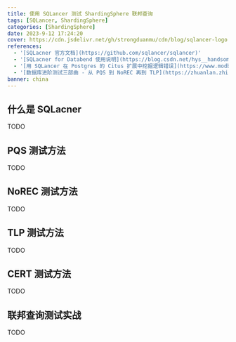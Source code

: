 ```yaml
---
title: 使用 SQLancer 测试 ShardingSphere 联邦查询
tags: [SQLancer, ShardingSphere]
categories: [ShardingSphere]
date: 2023-9-12 17:24:20
cover: https://cdn.jsdelivr.net/gh/strongduanmu/cdn/blog/sqlancer-logo.png
references:
  - '[SQLacner 官方文档](https://github.com/sqlancer/sqlancer)'
  - '[SQLacner for Databend 使用说明](https://blog.csdn.net/hys__handsome/article/details/127141285)'
  - '[用 SQLancer 在 Postgres 的 Citus 扩展中挖掘逻辑错误](https://www.modb.pro/db/431552)'
  - '[数据库进阶测试三部曲 - 从 PQS 到 NoREC 再到 TLP](https://zhuanlan.zhihu.com/p/144725800)'
banner: china
---
```


## 什么是 SQLacner

TODO

## PQS 测试方法

TODO

## NoREC 测试方法

TODO

## TLP 测试方法

TODO

## CERT 测试方法

TODO

## 联邦查询测试实战

TODO
